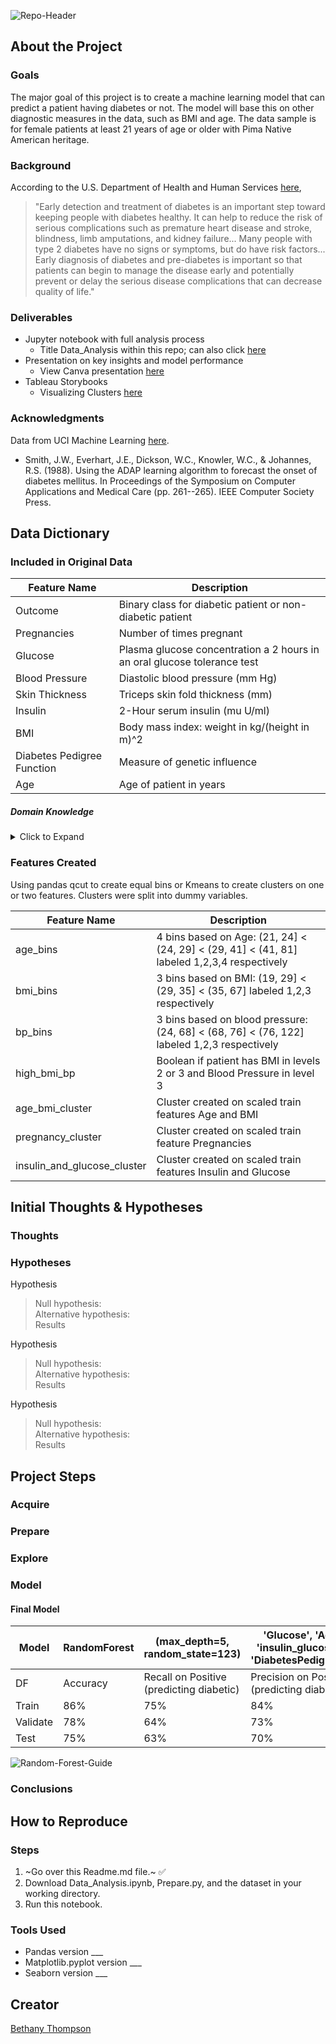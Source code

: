 ![Repo-Header](https://i.pinimg.com/originals/09/53/81/0953813004d675ca814403fbb649f8b7.png)
## About the Project
### Goals
The major goal of this project is to create a machine learning model that can predict a patient having diabetes or not. The model will base this on other diagnostic measures in the data, such as BMI and age. The data sample is for female patients at least 21 years of age or older with Pima Native American heritage.
### Background
According to the U.S. Department of Health and Human Services [here](https://aspe.hhs.gov/report/diabetes-national-plan-action/importance-early-diabetes-detection),
> "Early detection and treatment of diabetes is an important step toward keeping people with diabetes healthy. It can help to reduce the risk of serious 
> complications such as premature heart disease and stroke, blindness, limb amputations, and kidney failure... Many people with type 2 diabetes have no signs or 
> symptoms, but do have risk factors... Early diagnosis of diabetes and pre-diabetes is important so that patients can begin to manage the disease early and 
> potentially prevent or delay the serious disease complications that can decrease quality of life."

### Deliverables
- Jupyter notebook with full analysis process
  - Title Data_Analysis within this repo; can also click [here](https://github.com/ThompsonBethany01/Predicting-Diabetes-Onset/blob/main/Data_Analysis.ipynb)
- Presentation on key insights and model performance
  - View Canva presentation [here](https://www.canva.com/design/DAEPT1-nivk/z_fSs84zumIo8slllAszCA/view?utm_content=DAEPT1-nivk&utm_campaign=designshare&utm_medium=link&utm_source=homepage_design_menu)
- Tableau Storybooks
  - Visualizing Clusters [here](https://public.tableau.com/profile/thompson.bethany.01#!/vizhome/ClustersWorkbook/Clusters?publish=yes)
### Acknowledgments
Data from UCI Machine Learning [here](https://www.kaggle.com/uciml/pima-indians-diabetes-database).  
  - Smith, J.W., Everhart, J.E., Dickson, W.C., Knowler, W.C., & Johannes, R.S. (1988). Using the ADAP learning algorithm to forecast the onset of diabetes mellitus. In Proceedings of the Symposium on Computer Applications and Medical Care (pp. 261--265). IEEE Computer Society Press.
## Data Dictionary
### Included in Original Data
| Feature Name               | Description                                                              |
|----------------------------|--------------------------------------------------------------------------|
| Outcome                    | Binary class for diabetic patient or non-diabetic patient                |
| Pregnancies                | Number of times pregnant                                                 |
| Glucose                    | Plasma glucose concentration a 2 hours in an oral glucose tolerance test |
| Blood Pressure             | Diastolic blood pressure (mm Hg)                                         |
| Skin Thickness             | Triceps skin fold thickness (mm)                                         |
| Insulin                    | 2-Hour serum insulin (mu U/ml)                                           |
| BMI                        | Body mass index: weight in kg/(height in m)^2                            |
| Diabetes Pedigree Function | Measure of genetic influence                                             |
| Age                        | Age of patient in years                                                  |

##### Domain Knowledge
<details>
  <summary> Click to Expand </summary>
  
**Glucose**  
An oral glucose tolerance test measures blood glucose after not eating for at least 8 hours and 2 hours after drinking a glucose-containing beverage. This test is used to diagnose diabetes (200 mg/dl and above) or pre-diabetes (between 140 mg/dl and 199 mg/dl). [read more here](https://aspe.hhs.gov/report/diabetes-national-plan-action/importance-early-diabetes-detection)  

**Blood Pressure**  
High blood pressure means that blood is pumping through the heart and blood vessels with too much force. Over time, consistently high blood pressure tires the heart muscle and can enlarge it. Diabetes damages arteries and makes them targets for hardening, called atherosclerosis. That can cause high blood pressure. It is believed that factors such as MBI and diet contribute to both conditions. [read more here](https://www.healthline.com/health/type-2-diabetes/hypertension)

**Skin Thickness**  
Triceps (back side middle upperarm) - A skinfold caliper is used to assess the skinfold thickness, so that a prediction of the total amount of body fat can be made. This method is based on the hypothesis that the body fat is equally distributed over the body and that the thickness of the skinfold is a measure for subcutaneous fat. [read more here](https://nutritionalassessment.mumc.nl/en/skinfold-measurements)

**Insulin**  
During prolonged fasting, when the patient's glucose level is reduced to <40 mg/dL, an elevated insulin level plus elevated levels of proinsulin and C-peptide suggest insulinoma. Insulin levels generally decline in patients with type 1 diabetes mellitus. In the early stage of type 2 diabetes, insulin levels are either normal or elevated. In the late stage of type 2 diabetes, insulin levels decline. In normal individuals, insulin levels parallel blood glucose levels. [read more here](https://www.mayocliniclabs.com/test-catalog/Clinical+and+Interpretive/8664)

**BMI (Body Mass Index)**   
BMI is used to determine obesity along with the skinfold thickness test. The World Health Organization (WHO) defines BMI as weight in kilograms divided by the square of your height in metres (kg/m2). High BMI is a risk factor for diabetes. [read more here](https://www.qualityhealth.com/diabetes-articles/diabetes-your-body-mass-index-bmi)

**Diabetes Pedigree Function**  
The hereditary risk one might have with the onset of diabetes mellitus. [read more here](https://machinelearningmastery.com/case-study-predicting-the-onset-of-diabetes-within-five-years-part-1-of-3/)
 
</details>

### Features Created
Using pandas qcut to create equal bins or Kmeans to create clusters on one or two features. Clusters were split into dummy variables.

| Feature Name                | Description                                                                                 |
|-----------------------------|---------------------------------------------------------------------------------------------|
| age_bins                    | 4 bins based on Age: (21, 24] < (24, 29] < (29, 41] < (41, 81] labeled 1,2,3,4 respectively |
| bmi_bins                    | 3 bins based on BMI: (19, 29] < (29, 35] < (35, 67] labeled 1,2,3 respectively              |
| bp_bins                     | 3 bins based on blood pressure: (24, 68] < (68, 76] < (76, 122] labeled 1,2,3 respectively  |
| high_bmi_bp                 | Boolean if patient has BMI in levels 2 or 3 and Blood Pressure in level 3                   |
| age_bmi_cluster             | Cluster created on scaled train features Age and BMI                                        |
| pregnancy_cluster           | Cluster created on scaled train feature Pregnancies                                         |
| insulin_and_glucose_cluster | Cluster created on scaled train features Insulin and Glucose                                |

## Initial Thoughts & Hypotheses
### Thoughts
### Hypotheses
Hypothesis  
> Null hypothesis:  
> Alternative hypothesis:  
> Results  

Hypothesis  
> Null hypothesis:  
> Alternative hypothesis:  
> Results  

Hypothesis  
> Null hypothesis:  
> Alternative hypothesis:  
> Results  

## Project Steps
### Acquire
### Prepare
### Explore
### Model
#### Final Model
| Model    | RandomForest | (max_depth=5, random_state=123)             | 'Glucose', 'Age', 'BMI', <br> 'insulin_glucose_cluster', 'DiabetesPedigreeFunction' |
|----------|--------------|---------------------------------------------|------------------------------------------------------------------------------|
| DF       | Accuracy     | Recall on Positive (predicting diabetic)    | Precision on Positive (predicting diabetic)                                  |
| Train    | 86%          | 75%                                         | 84%                                                                          |
| Validate | 78%          | 64%                                         | 73%                                                                          |
| Test     | 75%          | 63%                                         | 70%                                                                          |

![Random-Forest-Guide](https://i.pinimg.com/originals/7b/28/3f/7b283f5e05af1fd7f6ec949ceb847875.png)

### Conclusions
## How to Reproduce
### Steps
1. ~Go over this Readme.md file.~ ✅
2. Download Data_Analysis.ipynb, Prepare.py, and the dataset in your working directory.
3. Run this notebook.
### Tools Used
- Pandas version ___
- Matplotlib.pyplot version ___
- Seaborn version ___
## Creator
[Bethany Thompson](https://github.com/ThompsonBethany01)
